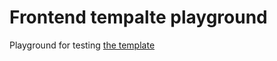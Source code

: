 # Frontend tempalte playground

Playground for testing <a href="https://github.com/backmeupplz/frontend-starter">the template</a>

